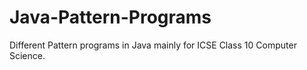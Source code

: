 # Java-Pattern-Programs
Different Pattern programs in Java mainly for ICSE Class 10 Computer Science.
